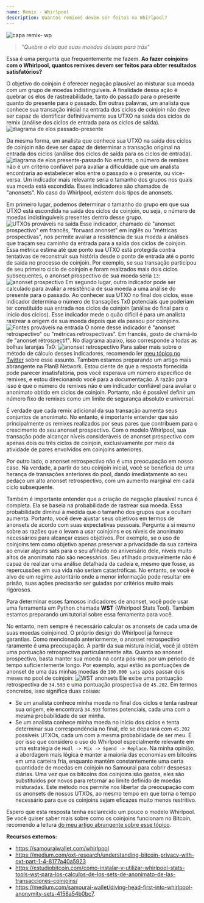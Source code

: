 ```yaml
---
name: Remix - Whirlpool
description: Quantos remixes devem ser feitos no Whirlpool?
---
```


![capa remix- wp](assets/cover.jpeg)

> *"Quebre o elo que suas moedas deixam para trás"*

Essa é uma pergunta que frequentemente me fazem. **Ao fazer coinjoins com o Whirlpool, quantos remixes devem ser feitos para obter resultados satisfatórios?**

O objetivo do coinjoin é oferecer negação plausível ao misturar sua moeda com um grupo de moedas indistinguíveis. A finalidade dessa ação é quebrar os elos de rastreabilidade, tanto do passado para o presente quanto do presente para o passado. Em outras palavras, um analista que conhece sua transação inicial na entrada dos ciclos de coinjoin não deve ser capaz de identificar definitivamente sua UTXO na saída dos ciclos de remix (análise dos ciclos de entrada para os ciclos de saída).
![diagrama de elos passado-presente](assets/pt/1.webp)

Da mesma forma, um analista que conhece sua UTXO na saída dos ciclos de coinjoin não deve ser capaz de determinar a transação original na entrada dos ciclos (análise dos ciclos de saída para os ciclos de entrada).
![diagrama de elos presente-passado](assets/pt/2.webp)
No entanto, o número de remixes não é um critério confiável para avaliar a dificuldade que um analista encontraria ao estabelecer elos entre o passado e o presente, ou vice-versa. Um indicador mais relevante seria o tamanho dos grupos nos quais sua moeda está escondida. Esses indicadores são chamados de "anonsets". No caso do Whirlpool, existem dois tipos de anonsets.

Em primeiro lugar, podemos determinar o tamanho do grupo em que sua UTXO está escondida na saída dos ciclos de coinjoin, ou seja, o número de moedas indistinguíveis presentes dentro desse grupo.
![UTXOs prováveis na saída](assets/pt/3.webp)
Esse indicador, chamado de "anonset prospectivo" em francês, "forward anonset" em inglês ou "métricas prospectivas", nos permite avaliar a resistência de sua moeda a análises que traçam seu caminho da entrada para a saída dos ciclos de coinjoin. Essa métrica estima até que ponto sua UTXO está protegida contra tentativas de reconstruir sua história desde o ponto de entrada até o ponto de saída no processo de coinjoin. Por exemplo, se sua transação participou de seu primeiro ciclo de coinjoin e foram realizados mais dois ciclos subsequentes, o anonset prospectivo de sua moeda seria `13`:
![anonset prospectivo](assets/pt/4.webp)
Em segundo lugar, outro indicador pode ser calculado para avaliar a resistência de sua moeda a uma análise do presente para o passado. Ao conhecer sua UTXO no final dos ciclos, esse indicador determina o número de transações Tx0 potenciais que poderiam ter constituído sua entrada nos ciclos de coinjoin (análise do final para o início dos ciclos). Esse indicador mede o quão difícil é para um analista rastrear a origem de sua moeda depois que ela passou por coinjoins.![Fontes prováveis na entrada](assets/pt/5.webp)
O nome desse indicador é "anonset retrospectivo" ou "métricas retrospectivas". Em francês, gosto de chamá-lo de "anonset rétrospectif". No diagrama abaixo, isso corresponde a todas as bolhas laranjas Tx0:
![anonset retrospectivo](assets/pt/6.webp)
Para saber mais sobre o método de cálculo desses indicadores, recomendo ler [meu tópico no Twitter](https://twitter.com/Loic_Pandul/status/1550850558147395585?s=20) sobre esse assunto. Também estamos preparando um artigo mais abrangente na PlanB Network.
Estou ciente de que a resposta fornecida pode parecer insatisfatória, pois você esperava um número específico de remixes, e estou direcionando você para a documentação. A razão para isso é que o número de remixes não é um indicador confiável para avaliar o anonimato obtido em ciclos de coinjoin. Portanto, não é possível definir um número fixo de remixes como um limite de segurança absoluto e universal.

É verdade que cada remix adicional da sua transação aumenta seus conjuntos de anonimato. No entanto, é importante entender que são principalmente os remixes realizados por seus pares que contribuem para o crescimento do seu anonset prospectivo. Com o modelo Whirlpool, sua transação pode alcançar níveis consideráveis de anonset prospectivo com apenas dois ou três ciclos de coinjoin, exclusivamente por meio da atividade de pares envolvidos em coinjoins anteriores.

Por outro lado, o anonset retrospectivo não é uma preocupação em nosso caso. Na verdade, a partir do seu coinjoin inicial, você se beneficia de uma herança de transações anteriores do pool, dando imediatamente ao seu pedaço um alto anonset retrospectivo, com um aumento marginal em cada ciclo subsequente.

Também é importante entender que a criação de negação plausível nunca é completa. Ela se baseia na probabilidade de rastrear sua moeda. Essa probabilidade diminui à medida que o tamanho dos grupos que a ocultam aumenta. Portanto, você deve ajustar seus objetivos em termos de anonsets de acordo com suas expectativas pessoais. Pergunte a si mesmo sobre as razões que o levam a usar coinjoins e os níveis de anonimato necessários para alcançar esses objetivos. Por exemplo, se o uso de coinjoins tem como objetivo apenas preservar a privacidade da sua carteira ao enviar alguns sats para o seu afilhado no aniversário dele, níveis muito altos de anonimato não são necessários. Seu afilhado provavelmente não é capaz de realizar uma análise detalhada da cadeia e, mesmo que fosse, as repercussões em sua vida não seriam catastróficas. No entanto, se você é alvo de um regime autoritário onde a menor informação pode resultar em prisão, suas ações precisarão ser guiadas por critérios muito mais rigorosos.

Para determinar esses famosos indicadores de anonset, você pode usar uma ferramenta em Python chamada **WST** (Whirlpool Stats Tool). Também estamos preparando um tutorial sobre essa ferramenta para você.

No entanto, nem sempre é necessário calcular os anonsets de cada uma de suas moedas coinjoined. O próprio design do Whirlpool já fornece garantias. Como mencionado anteriormente, o anonset retrospectivo raramente é uma preocupação. A partir da sua mistura inicial, você já obtém uma pontuação retrospectiva particularmente alta. Quanto ao anonset prospectivo, basta manter sua moeda na conta pós-mix por um período de tempo suficientemente longo. Por exemplo, aqui estão as pontuações de anonset de uma das minhas moedas de `100.000 sats` após passar dois meses no pool de coinjoin:
![WST anonsets](assets/pt/7.webp)
Ele exibe uma pontuação retrospectiva de `34.593` e uma pontuação prospectiva de `45.202`. Em termos concretos, isso significa duas coisas:
- Se um analista conhece minha moeda no final dos ciclos e tenta rastrear sua origem, ele encontrará `34.593` fontes potenciais, cada uma com a mesma probabilidade de ser minha.
- Se um analista conhece minha moeda no início dos ciclos e tenta determinar sua correspondência no final, ele se deparará com `45.202` possíveis UTXOs, cada um com a mesma probabilidade de ser meu.
É por isso que considero o uso do Whirlpool especialmente relevante em uma estratégia de `Hodl -> Mix -> Spend -> Replace`. Na minha opinião, a abordagem mais lógica é manter a maioria das economias em bitcoins em uma carteira fria, enquanto mantém constantemente uma certa quantidade de moedas em coinjoin no Samourai para cobrir despesas diárias. Uma vez que os bitcoins dos coinjoins são gastos, eles são substituídos por novos para retornar ao limite definido de moedas misturadas. Este método nos permite nos libertar da preocupação com os anonsets de nossos UTXOs, ao mesmo tempo em que torna o tempo necessário para que os coinjoins sejam eficazes muito menos restritivo.

Espero que esta resposta tenha esclarecido um pouco o modelo Whirlpool. Se você quiser saber mais sobre como os coinjoins funcionam no Bitcoin, recomendo a leitura [do meu artigo abrangente sobre esse tópico](https://planb.network/tutorials/privacy/coinjoin-dojo).

**Recursos externos:**
- https://samouraiwallet.com/whirlpool
- https://medium.com/oxt-research/understanding-bitcoin-privacy-with-oxt-part-1-4-8177a40a5923
- https://estudiobitcoin.com/como-instalar-y-utilizar-whirlpool-stats-tools-wst-para-los-calculos-de-los-sets-de-anonimato-de-las-transacciones-coinjoins/
- https://medium.com/samourai-wallet/diving-head-first-into-whirlpool-anonymity-sets-4156a54b0bc7.

